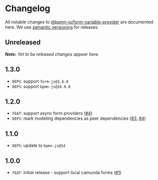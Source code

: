 # Changelog

All notable changes to [@bpmn-io/form-variable-provider](https://github.com/bpmn-io/form-variable-provider) are documented here. We use [semantic versioning](http://semver.org/) for releases.

## Unreleased

___Note:__ Yet to be released changes appear here._

## 1.3.0

* `DEPS`: support `form-js@1.6.0`
* `DEPS`: support `bpmn-js@16.0.0`

## 1.2.0

* `FEAT`: support async form providers ([#4](https://github.com/bpmn-io/form-variable-provider/pull/4))
* `DEPS`: mark modeling dependencies as peer dependencies ([#3](https://github.com/bpmn-io/form-variable-provider/issues/3), [#4](https://github.com/bpmn-io/form-variable-provider/pull/4))

## 1.1.0

* `DEPS`: update to `bpmn-js@14`

## 1.0.0

* `FEAT`: initial release - support local camunda forms ([#1](https://github.com/bpmn-io/form-variable-provider/pull/1))